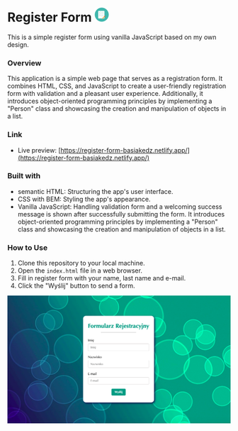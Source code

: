 # Register Form ![Register Form icon](/img/register-form-32x32.png)

This is a simple register form using vanilla JavaScript based on my own design.

### Overview

This application is a simple web page that serves as a registration form. It combines HTML, CSS, and JavaScript to create a user-friendly registration form with validation and a pleasant user experience. Additionally, it introduces object-oriented programming principles by implementing a "Person" class and showcasing the creation and manipulation of objects in a list.

### Link

- Live preview: [https://register-form-basiakedz.netlify.app/](https://register-form-basiakedz.netlify.app/)

### Built with

- semantic HTML: Structuring the app's user interface.
- CSS with BEM: Styling the app's appearance.
- Vanilla JavaScript: Handling validation form and a welcoming success message is shown after successfully submitting the form. It introduces object-oriented programming principles by implementing a "Person" class and showcasing the creation and manipulation of objects in a list.

### How to Use

1. Clone this repository to your local machine.
2. Open the `index.html` file in a web browser.
3. Fill in register form with your name, last name and e-mail.
4. Click the "Wyślij" button to send a form.

![App Screenshot](./img/screenshot.png)
